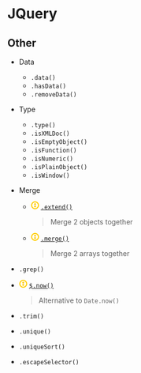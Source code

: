 # JQuery
## Other

- Data
    - `.data()`
    - `.hasData()`
    - `.removeData()`
- Type
    - `.type()`
    - `.isXMLDoc()`
    - `.isEmptyObject()`
    - `.isFunction()`
    - `.isNumeric()`
    - `.isPlainObject()`
    - `.isWindow()`
- Merge
    - ![](../../../-/2.png) [`.extend()`](jq-extend.html)
        > Merge 2 objects together
    - ![](../../../-/2.png) [`.merge()`](jq-merge.html)
        > Merge 2 arrays together

- `.grep()`
- ![](../../../-/2.png) [`$.now()`](jq.now.html)
    > Alternative to `Date.now()`
- `.trim()`
- `.unique()`
- `.uniqueSort()`
- `.escapeSelector()`